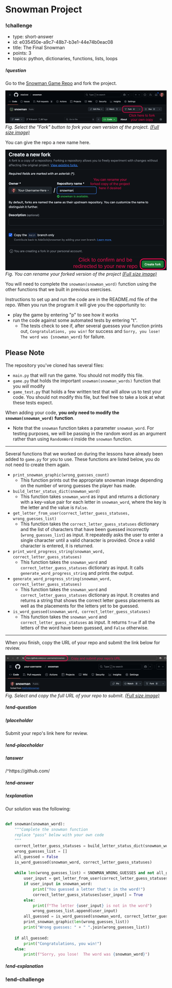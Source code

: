 # Snowman Project

<!-- <iframe src="https://adaacademy.hosted.panopto.com/Panopto/Pages/Embed.aspx?id=6bb27215-9ce6-4b0d-b054-ae1b01594d08&autoplay=false&offerviewer=true&showtitle=true&showbrand=false&captions=true&interactivity=all" height="405" width="720" style="border: 1px solid #464646;" allowfullscreen allow="autoplay"></iframe> -->



<!-- >>>>>>>>>>>>>>>>>>>>>> BEGIN CHALLENGE >>>>>>>>>>>>>>>>>>>>>> -->
<!-- Replace everything in square brackets [] and remove brackets  -->

### !challenge

* type: short-answer
* id: e035450e-a9c7-48b7-b3e1-44e74b0eac08
* title: The Final Snowman
* points: 3
* topics: python, dictionaries, functions, lists, loops

##### !question

Go to the [Snowman Game Repo](https://github.com/AdaGold/snowman) and fork the project.  

![forking](images/fork_snowman.png)
*Fig. Select the "Fork" button to fork your own version of the project.* [*(Full size image)*](images/fork_snowman.png)

You can give the repo a new name here.

![new name](images/new-name.png)
*Fig. You can rename your forked version of the project* [*(Full size image)*](images/new-name.png)

You will need to complete the `snowman(snowman_word)` function using the other functions that we built in previous exercises.  

Instructions to set up and run the code are in the README.md file of the repo. When you run the program it will give you the opportunity to:
- play the game by entering "p" to see how it works 
- run the code against some automated tests by entering "t". 
  - The tests check to see if, after several guesses your function prints out, `Congratulations, you win!` for success and `Sorry, you lose! The word was {snowman_word}` for failure.

## Please Note

The repository you've cloned has several files:

- `main.py` that will run the game. You should not modify this file.
- `game.py` that holds the important `snowman(snowman_words)` function that you *will* modify
- `game_test.py` that holds a few written test that will allow us to test your code. You should not modify this file, but feel free to take a look at what these tests expect.

When adding your code, **you only need to modify the `snowman(snowman_word)` function**.  
* Note that the `snowman` function takes a parameter `snowman_word`.  For testing purposes, we will be passing in the random word as an argument rather than using `RandomWord` inside the `snowman` function.

---

Several functions that we worked on during the lessons have already been added to `game.py` for you to use. These functions are listed below, you do not need to create them again.

- `print_snowman_graphic(wrong_guesses_count)` 
  - This function prints out the appropriate snowman image depending on the number of wrong guesses the player has made.
- `build_letter_status_dict(snowman_word)` 
  - This function takes `snowman_word` as input and returns a dictionary with a key-value pair for each letter in `snowman_word`, where the key is the letter and the value is `False`.
- `get_letter_from_user(correct_letter_guess_statuses, wrong_guesses_list)` 
  - This function takes the `correct_letter_guess_statuses` dictionary and the list of characters that have been guessed incorrectly (`wrong_guesses_list`) as input. It repeatedly asks the user to enter a single character until a valid character is provided. Once a valid character is entered, it is returned.
- `print_word_progress_string(snowman_word, correct_letter_guess_statuses)` 
  - This function takes the `snowman_word` and `correct_letter_guess_statuses` dictionary as input. It calls `generate_word_progress_string` and prints the output. 
- `generate_word_progress_string(snowman_word, correct_letter_guess_statuses)` 
  - This function takes the `snowman_word` and `correct_letter_guess_statuses` dictionary as input. It creates and returns a string that shows the correct letter guess placements as well as the placements for the letters yet to be guessed. 
- `is_word_guessed(snowman_word, correct_letter_guess_statuses)` 
  - This function takes the `snowman_word` and `correct_letter_guess_statuses` as input. It returns `True` if all the letters of the word have been guessed, and `False` otherwise.

---

When you finish, copy the URL of your repo and submit the link below for review.

![Select and copy the full URL of your repo to submit.](images/repo_url.png)
*Fig. Select and copy the full URL of your repo to submit.* [*(Full size image)*](images/repo_url.png)

##### !end-question

##### !placeholder

Submit your repo's link here for review.

##### !end-placeholder

##### !answer

/^https\:\/\/github\.com/

##### !end-answer

##### !explanation

Our solution was the following:

```python

def snowman(snowman_word):
    """Complete the snowman function
    replace "pass" below with your own code
    """
    correct_letter_guess_statuses = build_letter_status_dict(snowman_word)
    wrong_guesses_list = []
    all_guessed = False
    is_word_guessed(snowman_word, correct_letter_guess_statuses)

    while len(wrong_guesses_list) < SNOWMAN_WRONG_GUESSES and not all_guessed:
        user_input = get_letter_from_user(correct_letter_guess_statuses, wrong_guesses_list)
        if user_input in snowman_word:
            print("You guessed a letter that's in the word!")
            correct_letter_guess_statuses[user_input] = True
        else:
            print(f"The letter {user_input} is not in the word")
            wrong_guesses_list.append(user_input)
        all_guessed = is_word_guessed(snowman_word, correct_letter_guess_statuses)
        print_snowman_graphic(len(wrong_guesses_list))
        print("Wrong guesses: " + " ".join(wrong_guesses_list))

    if all_guessed:
        print("Congratulations, you win!")
    else:
        print(f"Sorry, you lose!  The word was {snowman_word}")
```

##### !end-explanation

### !end-challenge

<!-- ======================= END CHALLENGE ======================= -->
